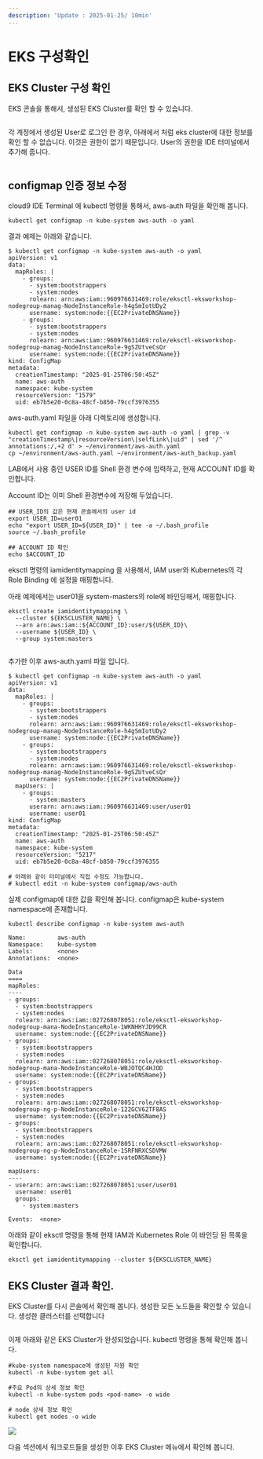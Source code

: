 ```yaml
---
description: 'Update : 2025-01-25/ 10min'
---
```


# EKS 구성확인

## EKS Cluster 구성 확인&#x20;

EKS 콘솔을 통해서, 생성된 EKS Cluster를 확인 할 수 있습니다.

<figure><img src="../.gitbook/assets/image (1) (1) (1) (1).png" alt=""><figcaption></figcaption></figure>

각 계정에서 생성된 User로 로그인 한 경우, 아래에서 처럼 eks cluster에 대한 정보를 확인 할 수 없습니다. 이것은 권한이 없기 때문입니다. User의 권한을 IDE 터미널에서 추가해 줍니다. &#x20;

<figure><img src="../.gitbook/assets/image (2) (1) (1).png" alt=""><figcaption></figcaption></figure>

## configmap 인증 정보 수정

cloud9 IDE Terminal 에 kubectl 명령을 통해서, aws-auth 파일을 확인해 봅니다.&#x20;

```
kubectl get configmap -n kube-system aws-auth -o yaml
```

결과 예제는 아래와 같습니다.

```
$ kubectl get configmap -n kube-system aws-auth -o yaml
apiVersion: v1
data:
  mapRoles: |
    - groups:
      - system:bootstrappers
      - system:nodes
      rolearn: arn:aws:iam::960976631469:role/eksctl-eksworkshop-nodegroup-manag-NodeInstanceRole-h4gSmIotUDy2
      username: system:node:{{EC2PrivateDNSName}}
    - groups:
      - system:bootstrappers
      - system:nodes
      rolearn: arn:aws:iam::960976631469:role/eksctl-eksworkshop-nodegroup-manag-NodeInstanceRole-9gSZUtveCsQr
      username: system:node:{{EC2PrivateDNSName}}
kind: ConfigMap
metadata:
  creationTimestamp: "2025-01-25T06:50:45Z"
  name: aws-auth
  namespace: kube-system
  resourceVersion: "1579"
  uid: eb7b5e20-0c8a-48cf-b850-79ccf3976355
```

aws-auth.yaml 파일을 아래 디렉토리에 생성합니다.&#x20;

```
kubectl get configmap -n kube-system aws-auth -o yaml | grep -v "creationTimestamp\|resourceVersion\|selfLink\|uid" | sed '/^  annotations:/,+2 d' > ~/environment/aws-auth.yaml
cp ~/environment/aws-auth.yaml ~/environment/aws-auth_backup.yaml

```

LAB에서 사용 중인 USER ID를 Shell 환경 변수에 입력하고, 현재 ACCOUNT ID를 확인합니다.

Account ID는 이미 Shell 환경변수에 저장해 두었습니다.

```
## USER_ID의 값은 현재 콘솔에서의 user id
export USER_ID=user01
echo "export USER_ID=${USER_ID}" | tee -a ~/.bash_profile
source ~/.bash_profile

## ACCOUNT ID 확인
echo $ACCOUNT_ID

```

eksctl 명령의 iamidentitymapping 을 사용해서, IAM user와 Kubernetes의 각 Role Binding 에 설정을 매핑합니다.

아래 예제에서는 user01을 system-masters의 role에 바인딩해서, 매핑합니다.

```
eksctl create iamidentitymapping \
  --cluster ${EKSCLUSTER_NAME} \
  --arn arn:aws:iam::${ACCOUNT_ID}:user/${USER_ID}\
  --username ${USER_ID} \
  --group system:masters
  
```

추가한 이후 aws-auth.yaml 파일 입니다.

```
$ kubectl get configmap -n kube-system aws-auth -o yaml
apiVersion: v1
data:
  mapRoles: |
    - groups:
      - system:bootstrappers
      - system:nodes
      rolearn: arn:aws:iam::960976631469:role/eksctl-eksworkshop-nodegroup-manag-NodeInstanceRole-h4gSmIotUDy2
      username: system:node:{{EC2PrivateDNSName}}
    - groups:
      - system:bootstrappers
      - system:nodes
      rolearn: arn:aws:iam::960976631469:role/eksctl-eksworkshop-nodegroup-manag-NodeInstanceRole-9gSZUtveCsQr
      username: system:node:{{EC2PrivateDNSName}}
  mapUsers: |
    - groups:
      - system:masters
      userarn: arn:aws:iam::960976631469:user/user01
      username: user01
kind: ConfigMap
metadata:
  creationTimestamp: "2025-01-25T06:50:45Z"
  name: aws-auth
  namespace: kube-system
  resourceVersion: "5217"
  uid: eb7b5e20-0c8a-48cf-b850-79ccf3976355
```

```
# 아래와 같이 터미널에서 직접 수정도 가능합니다. 
# kubectl edit -n kube-system configmap/aws-auth
```

실제 configmap에 대한 값을 확인해 봅니다. configmap은 kube-system namespace에 존재합니다.

```
kubectl describe configmap -n kube-system aws-auth
```

```
Name:         aws-auth
Namespace:    kube-system
Labels:       <none>
Annotations:  <none>

Data
====
mapRoles:
----
- groups:
  - system:bootstrappers
  - system:nodes
  rolearn: arn:aws:iam::027268078051:role/eksctl-eksworkshop-nodegroup-mana-NodeInstanceRole-1WKNHHYJD99CR
  username: system:node:{{EC2PrivateDNSName}}
- groups:
  - system:bootstrappers
  - system:nodes
  rolearn: arn:aws:iam::027268078051:role/eksctl-eksworkshop-nodegroup-mana-NodeInstanceRole-WBJOTQC4HJOD
  username: system:node:{{EC2PrivateDNSName}}
- groups:
  - system:bootstrappers
  - system:nodes
  rolearn: arn:aws:iam::027268078051:role/eksctl-eksworkshop-nodegroup-ng-p-NodeInstanceRole-122GCV62TF8AS
  username: system:node:{{EC2PrivateDNSName}}
- groups:
  - system:bootstrappers
  - system:nodes
  rolearn: arn:aws:iam::027268078051:role/eksctl-eksworkshop-nodegroup-ng-p-NodeInstanceRole-1SRFNRXCSDVMW
  username: system:node:{{EC2PrivateDNSName}}

mapUsers:
----
- userarn: arn:aws:iam::027268078051:user/user01
  username: user01
  groups:
    - system:masters

Events:  <none>
```



아래와 같이 eksctl 명령을 통해 현재 IAM과 Kubernetes Role 이 바인딩 된 목록을 확인합니다.

```
eksctl get iamidentitymapping --cluster ${EKSCLUSTER_NAME}

```

## EKS Cluster 결과 확인.

EKS Cluster를 다시 콘솔에서 확인해 봅니다. 생성한 모든 노드들을 확인할 수 있습니다. 생성한 클러스터를 선택합니다

<figure><img src="../.gitbook/assets/image (3) (1).png" alt=""><figcaption></figcaption></figure>

이제 아래와 같은 EKS Cluster가 완성되었습니다. kubectl 명령을 통해 확인해 봅니다.

```
#kube-system namespace에 생성된 자원 확인 
kubectl -n kube-system get all

#주요 Pod의 상세 정보 확인 
kubectl -n kube-system pods <pod-name> -o wide

# node 상세 정보 확인 
kubectl get nodes -o wide

```

![](<../.gitbook/assets/image (287).png>)

다음 섹션에서 워크로드들을 생성한 이후 EKS Cluster 메뉴에서 확인해 봅니다.

